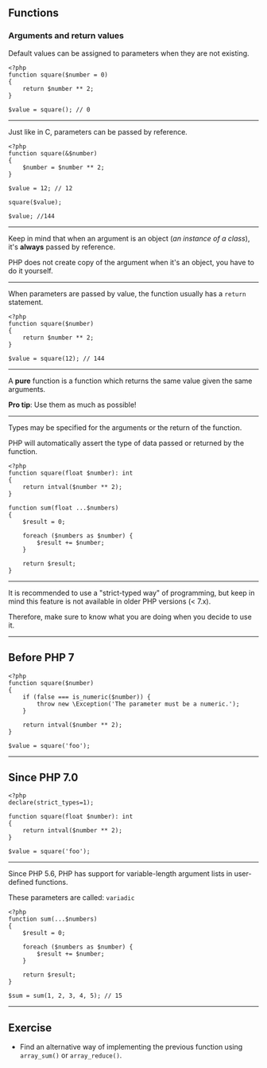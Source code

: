 ## Functions

### Arguments and return values

Default values can be assigned to parameters when they are not existing.

```
<?php
function square($number = 0)
{
    return $number ** 2;
}

$value = square(); // 0
```

---

Just like in C, parameters can be passed by reference.

```
<?php
function square(&$number)
{
    $number = $number ** 2;
}

$value = 12; // 12

square($value);

$value; //144
```

---

Keep in mind that when an argument is an object (_an instance of a class_), it's **always** passed by reference.

PHP does not create copy of the argument when it's an object, you have to do it yourself.

---

When parameters are passed by value, the function usually has a `return` statement.

```
<?php
function square($number)
{
    return $number ** 2;
}

$value = square(12); // 144
```

---

A **pure** function is a function which returns the same value given the same arguments.

**Pro tip**: Use them as much as possible!

---

Types may be specified for the arguments or the return of the function.

PHP will automatically assert the type of data passed or returned by the function.

```
<?php
function square(float $number): int
{
    return intval($number ** 2);
}

function sum(float ...$numbers)
{
    $result = 0;

    foreach ($numbers as $number) {
        $result += $number;
    }

    return $result;
}
```

---

It is recommended to use a "strict-typed way" of programming, but keep in mind this feature is not available in older PHP versions (< 7.x).

Therefore, make sure to know what you are doing when you decide to use it.

---

## Before PHP 7

```
<?php
function square($number)
{
    if (false === is_numeric($number)) {
        throw new \Exception('The parameter must be a numeric.');
    }

    return intval($number ** 2);
}

$value = square('foo');
```

---

## Since PHP 7.0

```
<?php
declare(strict_types=1);

function square(float $number): int
{
    return intval($number ** 2);
}

$value = square('foo');
```

---

Since PHP 5.6, PHP has support for variable-length argument lists in user-defined functions.

These parameters are called: `variadic`

```
<?php
function sum(...$numbers)
{
    $result = 0;

    foreach ($numbers as $number) {
        $result += $number;
    }

    return $result;
}

$sum = sum(1, 2, 3, 4, 5); // 15
```

---

## Exercise

* Find an alternative way of implementing the previous function using `array_sum()` or `array_reduce()`.
